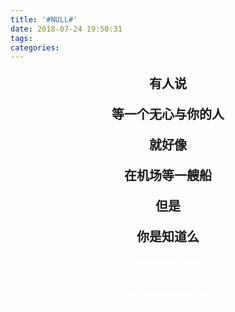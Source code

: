 ```yaml
---
title: '#NULL#'
date: 2018-07-24 19:50:31
tags:
categories:
---
```


<style>                                                                                                                                                                                                                                                                                                                                                                                                                                      #null p{text-align: center;font-size: 20px; font-weight: 700} #null p.null{color:#fff;}</style>
<div id="null">
<p>有人说</p>
<p>等一个无心与你的人</p>
<p>就好像</p>
<p>在机场等一艘船</p>
<p>但是</p>
<p>你是知道么</p>
<p class="null">威尼斯的机场</p>
<p class="null">是可以等到船的</p>
</div>
